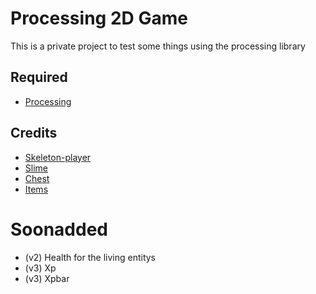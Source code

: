 # Processing 2D Game
This is a private project to test some things using the processing library

## Required
* [Processing](https://processing.org/download/)

## Credits
* [Skeleton-player](https://jesse-m.itch.io/skeleton-pack)
* [Slime](https://henrysoftware.itch.io/free-pixel-mob)
* [Chest](https://0x72.itch.io/16x16-dungeon-tileset)
* [Items](https://alexs-assets.itch.io/16x16-rpg-item-pack)

# Soonadded
* (v2) Health for the living entitys
* (v3) Xp
* (v3) Xpbar